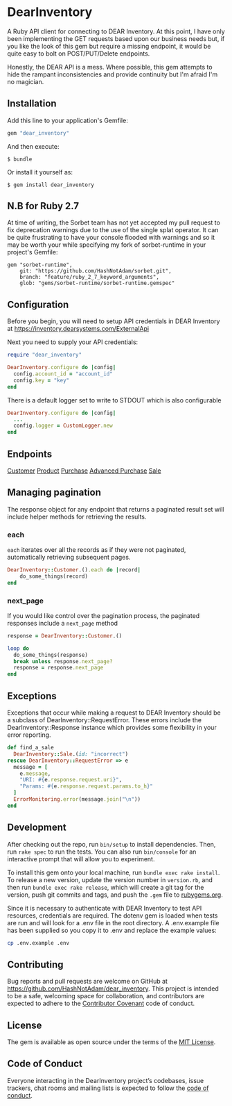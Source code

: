 # DearInventory

A Ruby API client for connecting to DEAR Inventory. At this point, I have only been implementing the GET requests based upon our business needs but, if you like the look of this gem but require a missing endpoint, it would be quite easy to bolt on POST/PUT/Delete endpoints.

Honestly, the DEAR API is a mess. Where possible, this gem attempts to hide the rampant inconsistencies and provide continuity but I'm afraid I'm no magician.

## Installation

Add this line to your application's Gemfile:

```ruby
gem "dear_inventory"
```

And then execute:

    $ bundle

Or install it yourself as:

    $ gem install dear_inventory

## N.B for Ruby 2.7

At time of writing, the Sorbet team has not yet accepted my pull request to fix deprecation warnings due to the use of the single splat operator. It can be quite frustrating to have your console flooded with warnings and so it may be worth your while specifying my fork of sorbet-runtime in your project's Gemfile:
```
gem "sorbet-runtime",
    git: "https://github.com/HashNotAdam/sorbet.git",
    branch: "feature/ruby_2_7_keyword_arguments",
    glob: "gems/sorbet-runtime/sorbet-runtime.gemspec"
```

## Configuration

Before you begin, you will need to setup API credentials in DEAR Inventory at https://inventory.dearsystems.com/ExternalApi

Next you need to supply your API credentials:
```ruby
require "dear_inventory"

DearInventory.configure do |config|
  config.account_id = "account_id"
  config.key = "key"
end
```

There is a default logger set to write to STDOUT which is also configurable

```ruby
DearInventory.configure do |config|
  ...
  config.logger = CustomLogger.new
end
```

## Endpoints

[Customer](https://github.com/HashNotAdam/dear_inventory-ruby/docs/resources/customer.md)
[Product](https://github.com/HashNotAdam/dear_inventory-ruby/docs/resources/product.md)
[Purchase](https://github.com/HashNotAdam/dear_inventory-ruby/docs/resources/purchase.md)
[Advanced Purchase](https://github.com/HashNotAdam/dear_inventory-ruby/docs/resources/advanced_purchase.md)
[Sale](https://github.com/HashNotAdam/dear_inventory-ruby/docs/resources/sale.md)

## Managing pagination

The response object for any endpoint that returns a paginated result set will include helper methods for retrieving the results.

### each

`each` iterates over all the records as if they were not paginated, automatically retrieving subsequent pages.

```ruby
DearInventory::Customer.().each do |record|
	do_some_things(record)
end
```

### next_page

If you would like control over the pagination process, the paginated responses include a `next_page` method

```ruby
response = DearInventory::Customer.()

loop do
  do_some_things(response)
  break unless response.next_page?
  response = response.next_page
end
```

## Exceptions

Exceptions that occur while making a request to DEAR Inventory should be a subclass of DearInventory::RequestError. These errors include the DearInventory::Response instance which provides some flexibility in your error reporting.

```ruby
def find_a_sale
  DearInventory::Sale.(id: "incorrect")
rescue DearInventory::RequestError => e
  message = [
    e.message,
    "URI: #{e.response.request.uri}",
    "Params: #{e.response.request.params.to_h}"
  ]
  ErrorMonitoring.error(message.join("\n"))
end
```

## Development

After checking out the repo, run `bin/setup` to install dependencies. Then, run `rake spec` to run the tests. You can also run `bin/console` for an interactive prompt that will allow you to experiment.

To install this gem onto your local machine, run `bundle exec rake install`. To release a new version, update the version number in `version.rb`, and then run `bundle exec rake release`, which will create a git tag for the version, push git commits and tags, and push the `.gem` file to [rubygems.org](https://rubygems.org).

Since it is necessary to authenticate with DEAR Inventory to test API resources, credentials are required. The dotenv gem is loaded when tests are run and will look for a .env file in the root directory. A .env.example file has been supplied so you copy it to .env and replace the example values:

```sh
cp .env.example .env
```

## Contributing

Bug reports and pull requests are welcome on GitHub at https://github.com/HashNotAdam/dear_inventory. This project is intended to be a safe, welcoming space for collaboration, and contributors are expected to adhere to the [Contributor Covenant](http://contributor-covenant.org) code of conduct.

## License

The gem is available as open source under the terms of the
[MIT License](https://opensource.org/licenses/MIT).

## Code of Conduct

Everyone interacting in the DearInventory project’s codebases, issue trackers,
chat rooms and mailing lists is expected to follow the
[code of conduct](https://github.com/HashNotAdam/dear_inventory/blob/master/CODE_OF_CONDUCT.md).

